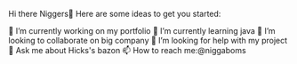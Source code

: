 Hi there Niggers👋
Here are some ideas to get you started:

🔭 I’m currently working on my portfolio
🌱 I’m currently learning java
👯 I’m looking to collaborate on big company
🤔 I’m looking for help with my project
💬 Ask me about Hicks's bazon
📫 How to reach me:@niggaboms
